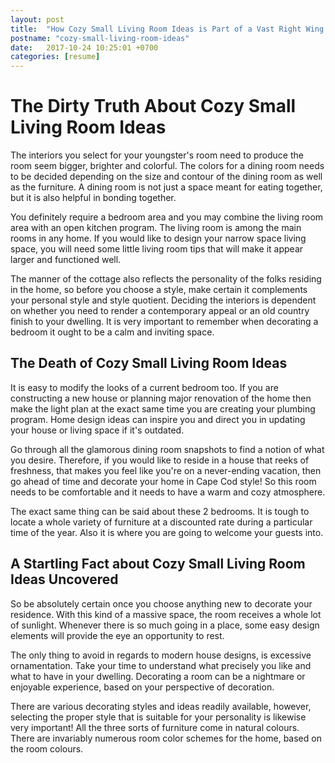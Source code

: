 ```yaml
---
layout: post
title:  "How Cozy Small Living Room Ideas is Part of a Vast Right Wing Conspiracy"
postname: "cozy-small-living-room-ideas"
date:   2017-10-24 10:25:01 +0700
categories: [resume]
---
```

 The Dirty Truth About Cozy Small Living Room Ideas 
====================================================

The interiors you select for your youngster's room need to produce the room seem bigger, brighter and colorful. The colors for a dining room needs to be decided depending on the size and contour of the dining room as well as the furniture. A dining room is not just a space meant for eating together, but it is also helpful in bonding together.

You definitely require a bedroom area and you may combine the living room area with an open kitchen program. The living room is among the main rooms in any home. If you would like to design your narrow space living space, you will need some little living room tips that will make it appear larger and functioned well.

The manner of the cottage also reflects the personality of the folks residing in the home, so before you choose a style, make certain it complements your personal style and style quotient. Deciding the interiors is dependent on whether you need to render a contemporary appeal or an old country finish to your dwelling. It is very important to remember when decorating a bedroom it ought to be a calm and inviting space.

 The Death of Cozy Small Living Room Ideas 
-------------------------------------------

It is easy to modify the looks of a current bedroom too. If you are constructing a new house or planning major renovation of the home then make the light plan at the exact same time you are creating your plumbing program. Home design ideas can inspire you and direct you in updating your house or living space if it's outdated.

Go through all the glamorous dining room snapshots to find a notion of what you desire. Therefore, if you would like to reside in a house that reeks of freshness, that makes you feel like you're on a never-ending vacation, then go ahead of time and decorate your home in Cape Cod style! So this room needs to be comfortable and it needs to have a warm and cozy atmosphere.

The exact same thing can be said about these 2 bedrooms. It is tough to locate a whole variety of furniture at a discounted rate during a particular time of the year. Also it is where you are going to welcome your guests into.

 A Startling Fact about Cozy Small Living Room Ideas Uncovered 
---------------------------------------------------------------

So be absolutely certain once you choose anything new to decorate your residence. With this kind of a massive space, the room receives a whole lot of sunlight. Whenever there is so much going in a place, some easy design elements will provide the eye an opportunity to rest.

The only thing to avoid in regards to modern house designs, is excessive ornamentation. Take your time to understand what precisely you like and what to have in your dwelling. Decorating a room can be a nightmare or enjoyable experience, based on your perspective of decoration.

There are various decorating styles and ideas readily available, however, selecting the proper style that is suitable for your personality is likewise very important! All the three sorts of furniture come in natural colours. There are invariably numerous room color schemes for the home, based on the room colours.
